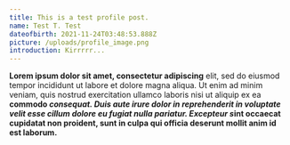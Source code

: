 ```yaml
---
title: This is a test profile post.
name: Test T. Test
dateofbirth: 2021-11-24T03:48:53.888Z
picture: /uploads/profile_image.png
introduction: Kirrrrr...
---
```

**Lorem ipsum dolor sit amet, consectetur adipiscing** elit, sed do eiusmod tempor incididunt ut labore et dolore magna aliqua. Ut enim ad minim veniam, quis nostrud exercitation ullamco laboris nisi ut aliquip ex ea **commodo *consequat. Duis aute irure dolor in reprehenderit in voluptate velit esse cillum dolore eu fugiat nulla pariatur. Excepteur s*int occaecat cupidatat non proident, sunt in culpa qui officia deserunt mollit anim id est laborum.**